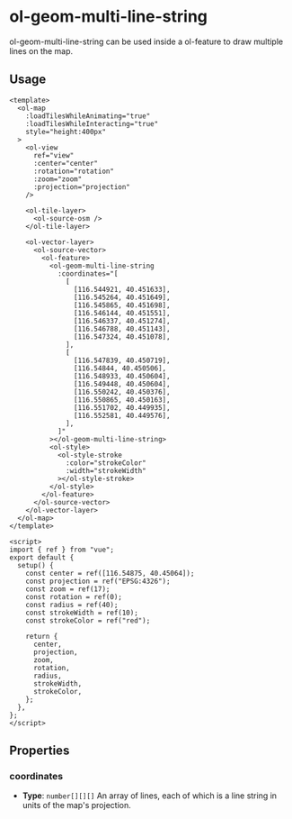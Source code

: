 # ol-geom-multi-line-string

ol-geom-multi-line-string can be used inside a ol-feature to draw multiple lines on the map.

<script setup>
import MultiLineString from "@demos/MultiLineString.vue"
</script>
<ClientOnly>
<MultiLineString />
</ClientOnly>

## Usage

```vue
<template>
  <ol-map
    :loadTilesWhileAnimating="true"
    :loadTilesWhileInteracting="true"
    style="height:400px"
  >
    <ol-view
      ref="view"
      :center="center"
      :rotation="rotation"
      :zoom="zoom"
      :projection="projection"
    />

    <ol-tile-layer>
      <ol-source-osm />
    </ol-tile-layer>

    <ol-vector-layer>
      <ol-source-vector>
        <ol-feature>
          <ol-geom-multi-line-string
            :coordinates="[
              [
                [116.544921, 40.451633],
                [116.545264, 40.451649],
                [116.545865, 40.451698],
                [116.546144, 40.451551],
                [116.546337, 40.451274],
                [116.546788, 40.451143],
                [116.547324, 40.451078],
              ],
              [
                [116.547839, 40.450719],
                [116.54844, 40.450506],
                [116.548933, 40.450604],
                [116.549448, 40.450604],
                [116.550242, 40.450376],
                [116.550865, 40.450163],
                [116.551702, 40.449935],
                [116.552581, 40.449576],
              ],
            ]"
          ></ol-geom-multi-line-string>
          <ol-style>
            <ol-style-stroke
              :color="strokeColor"
              :width="strokeWidth"
            ></ol-style-stroke>
          </ol-style>
        </ol-feature>
      </ol-source-vector>
    </ol-vector-layer>
  </ol-map>
</template>

<script>
import { ref } from "vue";
export default {
  setup() {
    const center = ref([116.54875, 40.45064]);
    const projection = ref("EPSG:4326");
    const zoom = ref(17);
    const rotation = ref(0);
    const radius = ref(40);
    const strokeWidth = ref(10);
    const strokeColor = ref("red");

    return {
      center,
      projection,
      zoom,
      rotation,
      radius,
      strokeWidth,
      strokeColor,
    };
  },
};
</script>
```

## Properties

### coordinates

- **Type**: `number[][][]`
  An array of lines, each of which is a line string in units of the map's projection.
